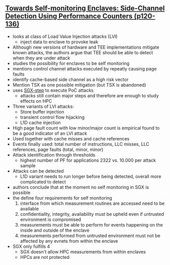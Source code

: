 ## [Towards Self-monitoring Enclaves: Side-Channel Detection Using Performance Counters (p120-136)](../sources/secure_it_systems.pdf)

* looks at class of Load Value Injection attacks (LVI)
    * inject data to enclave to provoke leak
* Although new versions of hardware and TEE implementations mitigate known attacks, the authors argue that TEE should be able to detect when they are under attack
* studies the possibility for enclaves to be self monitoring
* mentions control channel attacks executed by repeatly causing page faults
* identify cache-based side channel as a high risk vector
* Mention TSX as one possible mitigation (but TSX is abandoned)
* uses [SGX-step](https://github.com/jovanbulck/sgx-step) to execute PoC attacks
    * attacks still contain major steps and therefore are enough to study effects on HPC
* Three variants of LVI attacks: 
    * Store buffer injection
    * transient control flow hijacking
    * L1D cache injection
* High page fault count with low minor/major count is empirical found to be a good indicator of an LVI attack 
* Used together with cache misses and cache references
* Events finally used: total number of instructions, LLC misses, LLC references, page faults (total, minor, minor)
* Attack identification through thresholds 
    * highest number of PF for applications 2322 vs. 10.000 per attack sample
* Attacks can be detected 
    * L1D variant needs to run longer before being detected, overall more complicated to detect
* authors conclude that at the moment no self monitoring in SGX is possible
* the define four requirements for self monitoring
    1) interface from which measurement routines are accessed need to be available
    2) confidentiality, integrity, availability must be upheld even if untrusted environment is compromised
    3) measurements must be able to perform for events happening on the inside and outside of the enclave
    4) measurements performed from untrusted environment must not be affected by any evnets from within the enclave
* SGX only fulfills 4
    * SGX doesn't allow HPC measurements from within enclaves
    * HPCs are not protected 
